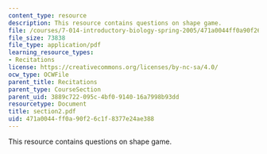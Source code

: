 ```yaml
---
content_type: resource
description: This resource contains questions on shape game.
file: /courses/7-014-introductory-biology-spring-2005/471a0044ff0a90f26c1f8377e24ae388_section2.pdf
file_size: 73838
file_type: application/pdf
learning_resource_types:
- Recitations
license: https://creativecommons.org/licenses/by-nc-sa/4.0/
ocw_type: OCWFile
parent_title: Recitations
parent_type: CourseSection
parent_uid: 3889c722-095c-4bf0-9140-16a7998b93dd
resourcetype: Document
title: section2.pdf
uid: 471a0044-ff0a-90f2-6c1f-8377e24ae388
---
```

This resource contains questions on shape game.